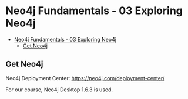 # Neo4j Fundamentals - 03 Exploring Neo4j

- [Neo4j Fundamentals - 03 Exploring Neo4j](#neo4j-fundamentals---03-exploring-neo4j)
  - [Get Neo4j](#get-neo4j)


## Get Neo4j

Neo4j Deployment Center: https://neo4j.com/deployment-center/

For our course, Neo4j Desktop 1.6.3 is used.